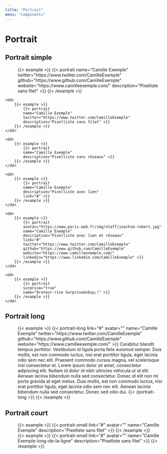 ```yaml
---
title: "Portrait"
menu: "components"
---
```


# Portrait

## Portrait simple

<dl>
    <dd>
        {{< example >}}
            {{< portrait
            name="Camille Exemple"
            twitter="https://www.twitter.com/CamilleExemple"
            github="https://www.github.com/CamilleExemple"
            website="https://www.camilleexemple.com/"
            description="Pixelliste sans filet" >}}
        {{< /example >}}
    </dd>

    <dd>
        {{< example >}}
            {{< portrait
            name="Camille Exemple"
            twitter="https://www.twitter.com/CamilleExemple"
            description="Pixelliste sans filet" >}}
        {{< /example >}}
    </dd>

    <dd>
        {{< example >}}
            {{< portrait
            name="Camille Exemple"
            description="Pixelliste sans réseaux" >}}
        {{< /example >}}
    </dd>

    <dd>
        {{< example >}}
            {{< portrait
            name="Camille Exemple"
            description="Pixelliste avec lien"
            link="#" >}}
        {{< /example >}}
    </dd>

    <dd>
        {{< example >}}
            {{< portrait
            avatar="https://www.paris-web.fr/img/staff/joachim-robert.jpg"
            name="Camille Exemple"
            description="Pixelliste avec lien et réseaux"
            link="#"
            twitter="https://www.twitter.com/CamilleExemple"
            github="https://www.github.com/CamilleExemple"
            website="https://www.camilleexemple.com/"
            linkedin="https://www.linkedin.com/CamilleExemple" >}}
        {{< /example >}}
    </dd>

    <dd>
        {{< example >}}
            {{< portrait
            surprise="true"
            name="Orateur·rice Surprise&nbsp;!" >}}
        {{< /example >}}
    </dd>
</dl>

## Portrait long

<dl>
    <dd>
        {{< example >}}
            {{< portrait-long
                link="#"
                avatar=""
                name="Camille Exemple"
                twitter="https://www.twitter.com/CamilleExemple"
                github="https://www.github.com/CamilleExemple"
                website="https://www.camilleexemple.com/" >}}
                Curabitur blandit tempus porttitor. Vestibulum id ligula porta felis euismod semper. Duis mollis, est non commodo luctus, nisi erat porttitor ligula, eget lacinia odio sem nec elit. Praesent commodo cursus magna, vel scelerisque nisl consectetur et.
                Lorem ipsum dolor sit amet, consectetur adipiscing elit. Nullam id dolor id nibh ultricies vehicula ut id elit. Aenean lacinia bibendum nulla sed consectetur. Donec id elit non mi porta gravida at eget metus. Duis mollis, est non commodo luctus, nisi erat porttitor ligula, eget lacinia odio sem nec elit. Aenean lacinia bibendum nulla sed consectetur. Donec sed odio dui.
            {{< /portrait-long >}}
        {{< /example >}}
    </dd>
</dl>

## Portrait court

<dl>
    <dd>
        {{< example >}}
            {{< portrait-small
                link="#"
                avatar=""
                name="Camille Exemple"
                description="Pixelliste sans filet" >}}
        {{< /example >}}
    </dd>
    <dd>
        {{< example >}}
            {{< portrait-small
                link="#"
                avatar=""
                name="Camille Exemple-long-de-la-ligne"
                description="Pixelliste sans filet" >}}
        {{< /example >}}
    </dd>
</dl>